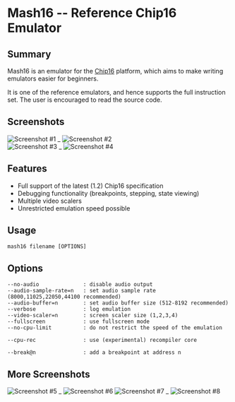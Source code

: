 # Mash16 -- Reference Chip16 Emulator

## Summary

Mash16 is an emulator for the [Chip16](http;//github.com/tykel/chip16) platform, which aims to make writing
emulators easier for beginners.

It is one of the reference emulators, and hence supports the full instruction set.
The user is encouraged to read the source code.

## Screenshots

![Screenshot #1](http://i.imgur.com/hIDyxMAm.png) _ ![Screenshot #2](http://i.imgur.com/v6Y9fg1m.png)    
![Screenshot #3](http://i.imgur.com/ltCzAk4m.png) _ ![Screenshot #4](http://i.imgur.com/NJHhTKDm.png)

## Features

- Full support of the latest (1.2) Chip16 specification
- Debugging functionality (breakpoints, stepping, state viewing)
- Multiple video scalers
- Unrestricted emulation speed possible

## Usage
    mash16 filename [OPTIONS]

## Options
    --no-audio              : disable audio output
    --audio-sample-rate=n   : set audio sample rate (8000,11025,22050,44100 recommended)
    --audio-buffer=n        : set audio buffer size (512-8192 recommended)
    --verbose               : log emulation
    --video-scaler=n        : screen scaler size (1,2,3,4)
    --fullscreen            : use fullscreen mode
    --no-cpu-limit          : do not restrict the speed of the emulation

    --cpu-rec               : use (experimental) recompiler core

    --break@n               : add a breakpoint at address n
    
## More Screenshots

![Screenshot #5](http://i.imgur.com/EpVg5Nbm.png) _ ![Screenshot #6](http://i.imgur.com/zIfy3mtm.png)
![Screenshot #7](http://i.imgur.com/rVa3UKLm.png) _ ![Screenshot #8](http://i.imgur.com/KRpuCQem.png)
